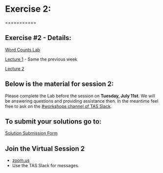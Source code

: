 # Exercise 2:
===========

## Exercise #2 - Details:
[Word Counts Lab](https://databricks-prod-cloudfront.cloud.databricks.com/public/4027ec902e239c93eaaa8714f173bcfc/2799933550853697/4425269662237297/2202577924924539/latest.html)

[Lecture 1](https://databricks-prod-cloudfront.cloud.databricks.com/public/4027ec902e239c93eaaa8714f173bcfc/2799933550853697/4425269662238853/2202577924924539/latest.html)  - Same the previous week

[Lecture 2](https://databricks-prod-cloudfront.cloud.databricks.com/public/4027ec902e239c93eaaa8714f173bcfc/2799933550853697/4425269662237471/2202577924924539/latest.html)


## Below is the material for session 2:

Please complete the Lab before the session on **Tuesday, July 11st**. 
We will be answering questions and providing assistance then.
In the meantime feel free to ask on the [#workshops channel of TAS Slack](https://torontoapachespark.slack.com/messages/workshops/).

## To submit your solutions go to:
[Solution Submission Form](https://goo.gl/forms/KmLf1dKgoa4YxhLC2)

## Join the Virtual Session 2
- [zoom.us](https://zoom.us/j/558311905?pwd=7KDJdpU_dNA) 
- Use the TAS Slack for messages.
